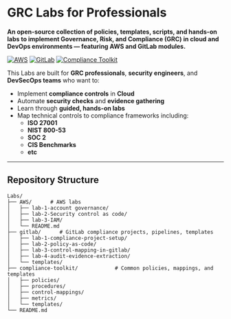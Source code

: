 # GRC Labs for Professionals

**An open-source collection of policies, templates, scripts, and hands-on labs to implement Governance, Risk, and Compliance (GRC) in cloud and DevOps environments — featuring AWS and GitLab modules.**

[![AWS](https://img.shields.io/badge/cloud-AWS-orange)]()
[![GitLab](https://img.shields.io/badge/platform-GitLab-orange)]()
[![Compliance Toolkit](https://img.shields.io/badge/focus-GRC-blue)]()

This Labs are built for **GRC professionals**, **security engineers**, and **DevSecOps teams** who want to:

- Implement **compliance controls** in **Cloud**
- Automate **security checks** and **evidence gathering**
- Learn through **guided, hands-on labs**
- Map technical controls to compliance frameworks including:
  - **ISO 27001**
  - **NIST 800-53**
  - **SOC 2**
  - **CIS Benchmarks**
  - **etc**
---

## Repository Structure

```plaintext
Labs/
├── AWS/      # AWS labs
│   ├── lab-1-account governance/
│   ├── lab-2-Security control as code/
│   ├── lab-3-IAM/
│   └── README.md
├── gitlab/      # GitLab compliance projects, pipelines, templates
│   ├── lab-1-compliance-project-setup/
│   ├── lab-2-policy-as-code/
│   ├── lab-3-control-mapping-in-gitlab/
│   ├── lab-4-audit-evidence-extraction/
│   └── templates/
├── compliance-toolkit/            # Common policies, mappings, and templates
│   ├── policies/
│   ├── procedures/
│   ├── control-mappings/
│   ├── metrics/
│   └── templates/
└── README.md
